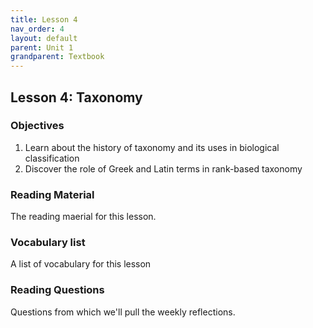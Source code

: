 ```yaml
---
title: Lesson 4
nav_order: 4
layout: default
parent: Unit 1
grandparent: Textbook
---
```


## Lesson 4: Taxonomy

### Objectives

1. Learn about the history of taxonomy and its uses in biological classification
2. Discover the role of Greek and Latin terms in rank-based taxonomy

### Reading Material

The reading maerial for this lesson.

### Vocabulary list

A list of vocabulary for this lesson

### Reading Questions

Questions from which we'll pull the weekly reflections.
